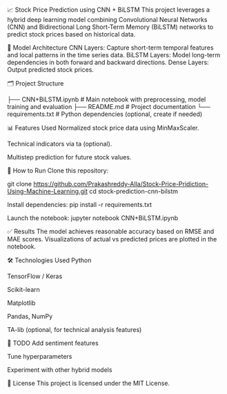 📈 Stock Price Prediction using CNN + BiLSTM
This project leverages a hybrid deep learning model combining Convolutional Neural Networks (CNN) and Bidirectional Long Short-Term Memory (BiLSTM) networks to predict stock prices based on historical data.

🧠 Model Architecture
CNN Layers: Capture short-term temporal features and local patterns in the time series data.
BiLSTM Layers: Model long-term dependencies in both forward and backward directions.
Dense Layers: Output predicted stock prices.

🗂️ Project Structure

├── CNN+BiLSTM.ipynb     # Main notebook with preprocessing, model training and evaluation
├── README.md            # Project documentation
└── requirements.txt     # Python dependencies (optional, create if needed)

📊 Features Used
Normalized stock price data using MinMaxScaler.

Technical indicators via ta (optional).

Multistep prediction for future stock values.

🚀 How to Run
Clone this repository:

git clone https://github.com/Prakashreddy-Alla/Stock-Price-Pridiction-Using-Machine-Learning.git
cd stock-prediction-cnn-bilstm

Install dependencies:
pip install -r requirements.txt

Launch the notebook:
jupyter notebook CNN+BiLSTM.ipynb

✅ Results
The model achieves reasonable accuracy based on RMSE and MAE scores. Visualizations of actual vs predicted prices are plotted in the notebook.

🛠 Technologies Used
Python

TensorFlow / Keras

Scikit-learn

Matplotlib

Pandas, NumPy

TA-lib (optional, for technical analysis features)

📌 TODO
Add sentiment features

Tune hyperparameters

Experiment with other hybrid models

📄 License
This project is licensed under the MIT License.
